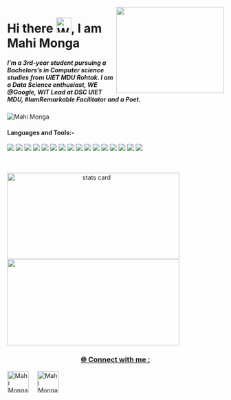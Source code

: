 <img align="right" height="200" width="250" src="https://cdn.dribbble.com/users/2238041/screenshots/4763918/working.gif" /> </a>
<h1 align="left">Hi there <img src="https://raw.githubusercontent.com/nixin72/nixin72/master/wave.gif" 
         alt="Waving hand animated gif"
         height="35"
         width="35" />, I am Mahi Monga</h1>

</p>
<h5 align="left">
I’m a 3rd-year student pursuing a Bachelors’s in Computer science studies from UIET MDU Rohtak. I am a Data Science enthusiast, WE @Google, WIT Lead at DSC UIET MDU, #IamRemarkable Facilitator and a Poet.
</h5>

<p align="left"> <img src="https://komarev.com/ghpvc/?username=mahimonga&label=Profile%20views&color=0e75b6&style=flat" alt="Mahi Monga" /> </p>
<p>
 <h4>Languages and Tools:-</h4>

<p align="left"> 
<img src="https://img.icons8.com/color/48/000000/c-plus-plus-logo.png"/>
  <img src="https://img.icons8.com/color/48/000000/python--v2.png"/>
 <img src="https://img.icons8.com/external-tal-revivo-duo-tal-revivo/50/000000/external-haskell-is-a-statically-typed-purely-functional-programming-language-logo-duo-tal-revivo.png"/>
 <img src="https://img.icons8.com/color/48/000000/tensorflow.png"/>
  <img src="https://img.icons8.com/fluency/48/000000/opencv.png"/>
  <img src="https://img.icons8.com/fluency/48/000000/jupyter.png"/>
<img src="https://img.icons8.com/external-flat-juicy-fish/60/000000/external-sql-coding-and-development-flat-flat-juicy-fish.png"/>
  <img src="https://img.icons8.com/color/48/000000/html-5.png"/>  
    <img src="https://img.icons8.com/color/48/000000/css3.png"/>
   <img src="https://img.icons8.com/color/48/000000/javascript.png"/>
  <img src="https://img.icons8.com/color/48/000000/django.png"/>
  <img src="https://img.icons8.com/color/48/000000/bootstrap.png"/>
  <img src="https://img.icons8.com/color/48/000000/figma--v2.png"/>
  <img src="https://img.icons8.com/plumpy/48/000000/cloud--v2.png"/>
  <img src="https://img.icons8.com/nolan/64/git.png"/>
  <img src="https://img.icons8.com/color/48/000000/linux--v2.png"/>
  
  
<!--     <img src="https://img.icons8.com/color/48/000000/react-native.png"/>  -->
<!--     <img src="https://img.icons8.com/color/48/000000/redux.png"/> 
     <img src="https://img.icons8.com/color/48/000000/nodejs.png"/>
    <img src="https://raw.githubusercontent.com/devicons/devicon/master/icons/mongodb/mongodb-original-wordmark.svg" alt="mongodb" width="48" height="48"/>
     <img src="https://raw.githubusercontent.com/devicons/devicon/master/icons/express/express-original-wordmark.svg" alt="express" width="40" height="40"/> 
  <img src="https://www.vectorlogo.zone/logos/getpostman/getpostman-icon.svg" alt="postman" width="45" height="45"/> 
   <img src="https://img.icons8.com/color/48/000000/git.png"/> -->
  
</p>

</br>
</br>
<a align= "center" href="https://github.com/mahimonga">
<img alt= "stats card" height="200px" width="400" src="https://github-readme-streak-stats.herokuapp.com/?user=mahimonga&theme=radical">

<img height="200px" width="400" src="https://github-readme-stats.vercel.app/api?username=mahimonga&count_private=true&theme=radical&show_icons=true" />

<!--
**mahimonga/mahimonga** is a ✨ _special_ ✨ repository because its `README.md` (this file) appears on your GitHub profile.

Here are some ideas to get you started:


- 🌱 I’m currently learning web development <img src="https://img.icons8.com/external-kiranshastry-lineal-color-kiranshastry/64/000000/external-web-development-coding-kiranshastry-lineal-color-kiranshastry.png"/>
- 🤔 I’m looking for help with web development only <img src="https://img.icons8.com/external-vitaliy-gorbachev-flat-vitaly-gorbachev/58/000000/external-chick-spring-vitaliy-gorbachev-flat-vitaly-gorbachev.png"/>
- 💬 Ask me about anything, I am social person<img src="https://img.icons8.com/external-filled-outline-geotatah/64/000000/external-communication-conflict-resolution-filled-outline-filled-outline-geotatah.png"/>
- -->
### 🌐 Connect with me : <br>
 
 <a href="mailto:mahimonga04@gmail.com" target="blank"><img align="center" src="https://img.icons8.com/bubbles/100/000000/new-post.png" alt="Mahi Monga" height="50" width="50" /></a>&nbsp;&nbsp;&nbsp;&nbsp;
 <a href="https://www.linkedin.com/in/mahimonga/" target="blank"><img align="center" src="https://img.icons8.com/cute-clipart/64/000000/linkedin.png" alt="Mahi Monga" height="50" width="50" /></a>&nbsp;&nbsp;&nbsp;&nbsp;

 



